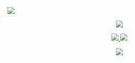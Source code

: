 <a href="https://www.linkedin.com/in/mois%C3%A9s-andrade-872a2611a/" target="_blank"><img src="https://img.shields.io/badge/LinkedIn-0077B5?style=for-the-badge&logo=linkedin&logoColor=white"></a>

<p  align="center">
<img src="https://user-images.githubusercontent.com/73097560/115834477-dbab4500-a447-11eb-908a-139a6edaec5c.gif">             
<br>

<p align="center">
  <a href="https://github.com/bkmoises">
      <img src="https://github-readme-stats-git-masterrstaa-rickstaa.vercel.app/api?username=bkmoises&show_icons=true&theme=radical&hide_border=true" />
    <img src="https://github-readme-stats-git-masterrstaa-rickstaa.vercel.app/api?username=bkmoises&show_icons=true&theme=radical&bg_color=001117&hide_border=true" />

[//]: # (    <img src="https://activity-graph.herokuapp.com/graph?username=bkmoises&theme=react-dark" />)
</a>
</p>


<p  align="center">
<img src="https://user-images.githubusercontent.com/73097560/115834477-dbab4500-a447-11eb-908a-139a6edaec5c.gif">             
<br>
